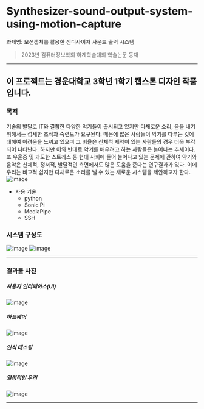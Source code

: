 # Synthesizer-sound-output-system-using-motion-capture
과제명: 모션캡쳐를 활용한 신디사이저 사운드 출력 시스템
> 2023년 컴퓨터정보학회 하계학술대회 학술논문 등재

* * *

## 이 프로젝트는 경운대학교 3학년 1학기 캡스톤 디자인 작품입니다.

### 목적
기술의 발달로 IT와 결합한 다양한 악기들이 출시되고 있지만 다체로운 소리, 음을 내기 위해서는 섬세한 조작과 숙련도가 요구된다. 때문에 많은 사람들이 악기를 다루는 것에 대해여 어려움을 느끼고 있으며 그 비율은 신체적 제약이 있는 사람들의 경우 더욱 부각되어 나타난다. 하지만 이와 반대로 악기를 배우려고 하는 사람들은 늘어나는 추세이다. 또 우울증 및 과도한 스트레스 등 현대 사회에 들어 늘어나고 있는 문제에 관하여 악기와 음악은 신체적, 정서적, 발달적인 측면에서도 많은 도움을 준다는 연구결과가 있다. 이에 우리는 비교적 쉽지만 다채로운 소리를 낼 수 있는 새로운 시스템을 제안하고자 한다.
![image](https://github.com/sckdrms/study/assets/56631950/ab72f40a-bd09-43f4-b4d2-17db072a6b17)

* 사용 기술
  - python
  - Sonic Pi
  - MediaPipe
  - SSH

### 시스템 구성도
![image](https://github.com/sckdrms/study/assets/56631950/40ab31f5-80c3-4b1e-ac50-11458fe201d7)
![image](https://github.com/sckdrms/study/assets/56631950/70478dd6-115f-47c6-b706-322a7d51d7b4)

* * *

### 결과물 사진
##### 사용자 인터페이스(UI)
![image](https://github.com/sckdrms/study/assets/56631950/1db5ca0f-c78a-4ae5-a726-cf856457a96d)

##### 하드웨어
![image](https://github.com/sckdrms/study/assets/56631950/5e82f3d0-a6ea-4c3c-a755-12865598bf47)

##### 인식 테스팅
![image](https://github.com/sckdrms/Synthesizer-sound-output-system-using-motion-capture/assets/56631950/4afed4dc-e054-4e90-814c-d2ec03ad7065)

##### 열정적인 우리
![image](https://github.com/sckdrms/study/assets/56631950/47b2d86d-7612-4f7a-8100-6c0178836185)

* * *

